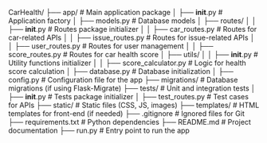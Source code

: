 CarHealth/
├── app/                       # Main application package
│   ├── __init__.py            # Application factory
│   ├── models.py              # Database models
│   ├── routes/
│   │   ├── __init__.py        # Routes package initializer
│   │   ├── car_routes.py      # Routes for car-related APIs
│   │   ├── issue_routes.py    # Routes for issue-related APIs
│   │   ├── user_routes.py     # Routes for user management
│   │   ├── score_routes.py    # Routes for car health score
│   ├── utils/
│   │   ├── __init__.py        # Utility functions initializer
│   │   ├── score_calculator.py # Logic for health score calculation
│   ├── database.py            # Database initialization
│   ├── config.py              # Configuration file for the app
├── migrations/                # Database migrations (if using Flask-Migrate)
├── tests/                     # Unit and integration tests
│   ├── __init__.py            # Tests package initializer
│   ├── test_routes.py         # Test cases for APIs
├── static/                    # Static files (CSS, JS, images)
├── templates/                 # HTML templates for front-end (if needed)
├── .gitignore                 # Ignored files for Git
├── requirements.txt           # Python dependencies
├── README.md                  # Project documentation
├── run.py                     # Entry point to run the app

